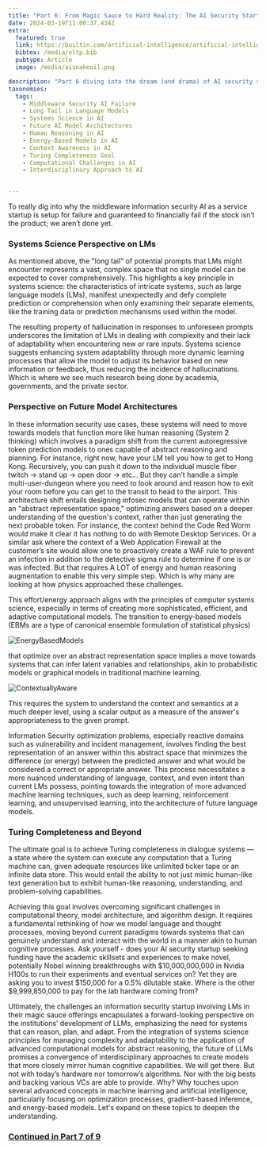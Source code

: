 ```yaml
---
title: "Part 6: From Magic Sauce to Hard Reality: The AI Security Startup Conundrum"
date: 2024-03-19T11:00:37.434Z
extra:
  featured: true
  link: https://builtin.com/artificial-intelligence/artificial-intelligence-cybersecurity
  bibtex: /media/nltp.bib
  pubtype: Article
  image: /media/aisnakeoil.png

description: "Part 6 diving into the dream (and drama) of AI security startups: Can they really evolve past today’s AI limitations, or are they peddling future fantasies on present-day hardware?"
taxonomies:
  tags:
    - Middleware Security AI Failure
    - Long Tail in Language Models
    - Systems Science in AI
    - Future AI Model Architectures
    - Human Reasoning in AI
    - Energy-Based Models in AI
    - Context Awareness in AI
    - Turing Completeness Goal
    - Computational Challenges in AI
    - Interdisciplinary Approach to AI


---
```

To really dig into why the middleware information security AI as a service startup is setup for failure and guaranteed to financially fail if the stock isn’t the product; we aren’t done yet.

### **Systems Science Perspective on LMs**

As mentioned above, the "long tail" of potential prompts that LMs might encounter represents a vast, complex space that no single model can be expected to cover comprehensively. This highlights a key principle in systems science: the characteristics of intricate systems, such as large language models (LMs), manifest unexpectedly and defy complete prediction or comprehension when only examining their separate elements, like the training data or prediction mechanisms used within the model.

The resulting property of hallucination in responses to unforeseen prompts underscores the limitation of LMs in dealing with complexity and their lack of adaptability when encountering new or rare inputs. Systems science suggests enhancing system adaptability through more dynamic learning processes that allow the model to adjust its behavior based on new information or feedback, thus reducing the incidence of hallucinations.  Which is where we see much research being done by academia, governments, and the private sector.  

### **Perspective on Future Model Architectures**

In these information security use cases, these systems will need to move towards models that function more like human reasoning (System 2 thinking) which involves a paradigm shift from the current autoregressive token prediction models to ones capable of abstract reasoning and planning. For instance, right now, have your LM tell you how to get to Hong Kong.  Recursively, you can push it down to the individual muscle fiber twitch → stand up → open door → etc… But they can’t handle a simple multi-user-dungeon where you need to look around and reason how to exit your room before you can get to the transit to head to the airport.  This architecture shift entails designing infosec models that can operate within an "abstract representation space," optimizing answers based on a deeper understanding of the question's context, rather than just generating the next probable token.  For instance, the context behind the Code Red Worm would make it clear it has nothing to do with Remote Desktop Services.   Or a similar ask where the context of a Web Application Firewall at the customer’s site would allow one to proactively create a WAF rule to prevent an infection in addition to the detective sigma rule to determine if one is or was infected.  But that requires A LOT of energy and human reasoning augmentation to enable this very simple step.  Which is why many are looking at how physics approached these challenges.  

This effort/energy approach aligns with the principles of computer systems science, especially in terms of creating more sophisticated, efficient, and adaptive computational models. The transition to energy-based models (EBMs are a type of canonical ensemble formulation of statistical physics)

![EnergyBasedModels](/media/grabrobothand.png)

 that optimize over an abstract representation space implies a move towards systems that can infer latent variables and relationships, akin to probabilistic models or graphical models in traditional machine learning.  

![ContextuallyAware](/media/contextsemantics.png)

This requires the system to understand the context and semantics at a much deeper level, using a scalar output as a measure of the answer's appropriateness to the given prompt.

Information Security optimization problems, especially reactive domains such as vulnerability and incident management,  involves finding the best representation of an answer within this abstract space that minimizes the difference (or energy) between the predicted answer and what would be considered a correct or appropriate answer. This process necessitates a more nuanced understanding of language, context, and even intent than current LMs possess, pointing towards the integration of more advanced machine learning techniques, such as deep learning, reinforcement learning, and unsupervised learning, into the architecture of future language models.

### **Turing Completeness and Beyond**

The ultimate goal is to achieve Turing completeness in dialogue systems — a state where the system can execute any computation that a Turing machine can, given adequate resources like unlimited ticker tape or an infinite data store. This would entail the ability to not just mimic human-like text generation but to exhibit human-like reasoning, understanding, and problem-solving capabilities.

Achieving this goal involves overcoming significant challenges in computational theory, model architecture, and algorithm design. It requires a fundamental rethinking of how we model language and thought processes, moving beyond current paradigms towards systems that can genuinely understand and interact with the world in a manner akin to human cognitive processes.  Ask yourself - does your AI security startup seeking funding have the academic skillsets and experiences to make novel, potentially Nobel winning breakthroughs with $10,000,000,000 in Nvidia H100s to run their experiments and eventual services on?  Yet they are asking you to invest $150,000 for a 0.5% dilutable stake. Where is the other $9,999,850,000 to pay for the lab hardware coming from?

Ultimately, the challenges an information security startup involving LMs in their magic sauce offerings encapsulates a forward-looking perspective on the institutions’ development of LLMs, emphasizing the need for systems that can reason, plan, and adapt. From the integration of systems science principles for managing complexity and adaptability to the application of advanced computational models for abstract reasoning, the future of LLMs promises a convergence of interdisciplinary approaches to create models that more closely mirror human cognitive capabilities.  We will get there.  But not with today’s hardware nor tomorrow’s algorithms.  Nor with the big bests and backing various VCs are able to provide.  Why?  Why touches upon several advanced concepts in machine learning and artificial intelligence, particularly focusing on optimization processes, gradient-based inference, and energy-based models. Let's expand on these topics to deepen the understanding.

### [Continued in Part 7 of 9](../snake-oil7/)
